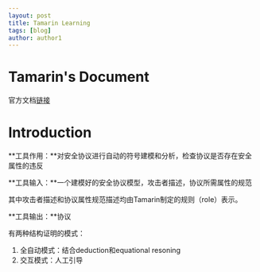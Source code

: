 ```yaml
---
layout: post
title: Tamarin Learning
tags: [blog]
author: author1
---
```

# Tamarin's Document

官方文档[链接](https://tamarin-prover.github.io/manual/book/001_introduction.html)



# Introduction

**工具作用：**对安全协议进行自动的符号建模和分析，检查协议是否存在安全属性的违反

**工具输入：**一个建模好的安全协议模型，攻击者描述，协议所需属性的规范

其中攻击者描述和协议属性规范描述均由Tamarin制定的规则（role）表示。

**工具输出：**协议





有两种结构证明的模式：

1. 全自动模式：结合deduction和equational resoning
2. 交互模式：人工引导
